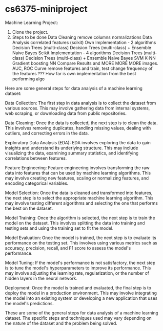 # cs6375-miniproject
Machine Learning Project:

1. Clone the project.
2. Steps to be done
    Data Cleaning
        remove columns
        normalizations
    Data Analysis
        correlated features (scikit)
    Own Implementation - 2 algorithms
        Decision Trees (multi-class)
        Decision Trees (multi-class) + Ensemble
        Naive Bayes
    Scikit Implementation - 4 algorithms
        Decision Trees (multi-class)
        Decision Trees (multi-class) + Ensemble
        Naive Bayes
        SVM
        K-NN
        Gradient boosting
        NN
    Compare Results and MORE MORE MORE images.
        AUC, ROC Curve
        remove features and train, test
        change frequency of the features ???
        How far is own implementation from the best performing algo



Here are some general steps for data analysis of a machine learning dataset:

Data Collection: The first step in data analysis is to collect the dataset from various sources. This may involve gathering data from internal systems, web scraping, or downloading data from public repositories.

Data Cleaning: Once the data is collected, the next step is to clean the data. This involves removing duplicates, handling missing values, dealing with outliers, and correcting errors in the data.

Exploratory Data Analysis (EDA): EDA involves exploring the data to gain insights and understand its underlying structure. This may include visualizing the data, examining summary statistics, and identifying correlations between features.

Feature Engineering: Feature engineering involves transforming the raw data into features that can be used by machine learning algorithms. This may involve creating new features, scaling or normalizing features, and encoding categorical variables.

Model Selection: Once the data is cleaned and transformed into features, the next step is to select the appropriate machine learning algorithm. This may involve testing different algorithms and selecting the one that performs the best on the dataset.

Model Training: Once the algorithm is selected, the next step is to train the model on the dataset. This involves splitting the data into training and testing sets and using the training set to fit the model.

Model Evaluation: Once the model is trained, the next step is to evaluate its performance on the testing set. This involves using various metrics such as accuracy, precision, recall, and F1 score to assess the model's performance.

Model Tuning: If the model's performance is not satisfactory, the next step is to tune the model's hyperparameters to improve its performance. This may involve adjusting the learning rate, regularization, or the number of hidden layers in the neural network.

Deployment: Once the model is trained and evaluated, the final step is to deploy the model in a production environment. This may involve integrating the model into an existing system or developing a new application that uses the model's predictions.

These are some of the general steps for data analysis of a machine learning dataset. The specific steps and techniques used may vary depending on the nature of the dataset and the problem being solved.